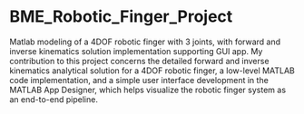 # BME_Robotic_Finger_Project
Matlab modeling of a 4DOF robotic finger with 3 joints, with forward and inverse kinematics solution implementation supporting GUI app. My contribution to this project concerns the detailed forward and inverse kinematics analytical solution for a 4DOF robotic finger, a low-level MATLAB code implementation, and a simple user interface development in the MATLAB App Designer, which helps visualize the robotic finger system as an end-to-end pipeline.
